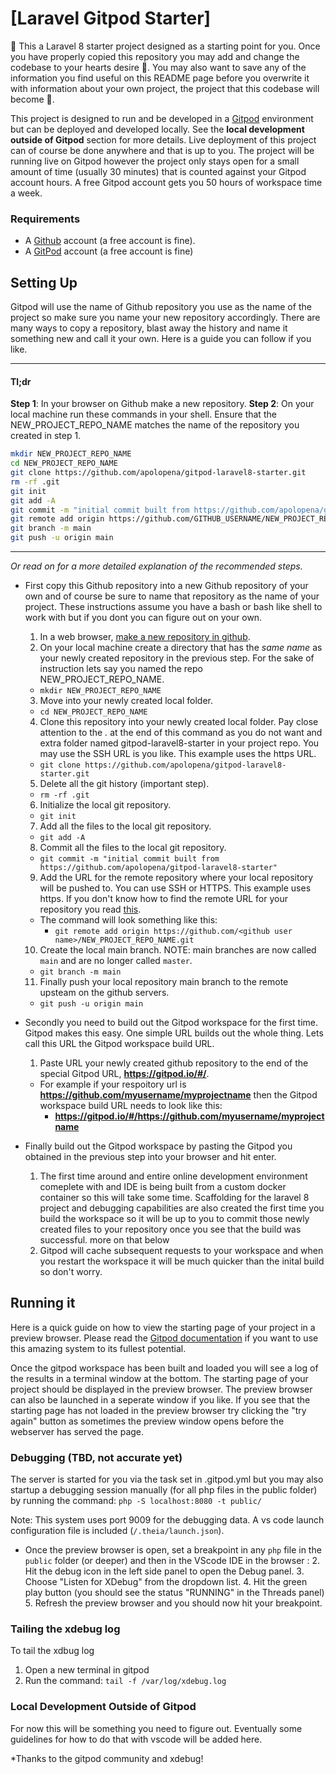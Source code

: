 # [Laravel Gitpod Starter] 
🚀
This a Laravel 8 starter project designed as a starting point for you. Once you have properly copied this repository you may add and change the codebase to your hearts desire 💞. You may also want to save any of the information you find useful on this README page before you overwrite it with information about your own project, the project that this codebase will become 🤩.

This project is designed to run and be developed in a [Gitpod](https://gitpod.io/) environment but can be deployed and developed locally. See the **local development outside of Gitpod** section for more details. Live deployment of this project can of course be done anywhere and that is up to you. The project will be running live on Gitpod however the project only stays open for a small amount of time (usually 30 minutes) that is counted against your Gitpod account hours. A free Gitpod account gets you 50 hours of workspace time a week.

### Requirements ###
- A [Github](https://github.com/) account (a free account is fine).
- A [GitPod](https://www.gitpod.io/) account (a free account is fine)

## Setting Up ##
Gitpod will use the name of Github repository you use as the name of the project so make sure you name your new repository accordingly. There are many ways to copy a repository, blast away the history and name it something new and call it your own. Here is a guide you can follow if you like.

---
#### Tl;dr ####
**Step 1**: In your browser on Github make a new repository.
**Step 2**: On your local machine run these commands in your shell. Ensure that the NEW_PROJECT_REPO_NAME matches the name of the repository you created in step 1.
```bash
mkdir NEW_PROJECT_REPO_NAME
cd NEW_PROJECT_REPO_NAME
git clone https://github.com/apolopena/gitpod-laravel8-starter.git
rm -rf .git
git init
git add -A
git commit -m "initial commit built from https://github.com/apolopena/gitpod-laravel8-starter"
git remote add origin https://github.com/GITHUB_USERNAME/NEW_PROJECT_REPO_NAME.git
git branch -m main
git push -u origin main
```
---

*Or read on for a more detailed explanation of the recommended steps.*
- First copy this Github repository into a new Github repository of your own and of course be sure to name that repository as the name of your project. These instructions assume you have a bash or bash like shell to work with but if you dont you can figure out on your own.
  1. In a web browser, [make a new repository in github](https://docs.github.com/en/github/getting-started-with-github/create-a-repo).
  2. On your local machine create a directory that has the *same name* as your newly created repository in the previous step. For the sake of instruction lets say you named the repo NEW_PROJECT_REPO_NAME.
    - `mkdir NEW_PROJECT_REPO_NAME`
  3. Move into your newly created local folder.
    - `cd NEW_PROJECT_REPO_NAME`
  4. Clone this repository into your newly created local folder. Pay close attention to the *.* at the end of this command as you do not want and extra folder named gitpod-laravel8-starter in your project repo. You may use the SSH URL is you like. This example uses the https URL.
    - `git clone https://github.com/apolopena/gitpod-laravel8-starter.git`
  5. Delete all the git history (important step).
    - `rm -rf .git`
  6. Initialize the local git repository.
    - `git init`
  7. Add all the files to the local git repository.
    - `git add -A`
  8. Commit all the files to the local git repository.
    - `git commit -m "initial commit built from https://github.com/apolopena/gitpod-laravel8-starter"`
  9. Add the URL for the remote repository where your local repository will be pushed to. You can use SSH or HTTPS. This example uses https. If you don't know how to find the remote URL for your repository you read [this](https://checkmarx.atlassian.net/wiki/spaces/KC/pages/131432811/GitHub+-+Tips+on+Finding+Git+GitHub+Repository+URLs#:~:text=Tip%20to%20find%20the%20Github,link%20as%20a%20regular%20URL.).
    - The command will look something like this:
      - `git remote add origin https://github.com/<github user name>/NEW_PROJECT_REPO_NAME.git`
  10. Create the local main branch. NOTE: main branches are now called `main` and are no longer called `master`.
    - `git branch -m main`
  11. Finally push your local repository main branch to the remote upsteam on the github servers.
    - `git push -u origin main`


- Secondly you need to build out the Gitpod workspace for the first time. Gitpod makes this easy. One simple URL builds out the whole thing. Lets call this URL the Gitpod workspace build URL.
  1. Paste URL your newly created github repository to the end of the special Gitpod URL, **https://gitpod.io/#/**.
    - For example if your respoitory url is **https://github.com/myusername/myprojectname** then the Gitpod workspace build URL needs to look like this: 
      - **https://gitpod.io/#/https://github.com/myusername/myprojectname**
- Finally build out the Gitpod workspace by pasting the Gitpod you obtained in the previous step into your browser and hit enter.
  1. The first time around and entire online development environment comeplete with and IDE is being built from a custom docker container so this will take some time. Scaffolding for the laravel 8 project and debugging capabilities are also created the first time you build the workspace so it will be up to you to commit those newly created files to your repository once you see that the build was successful. more on that below
  2. Gitpod will cache subsequent requests to your workspace and when you restart the workspace it will be much quicker than the inital build so don't worry.

## Running it ##
Here is a quick guide on how to view the starting page of your project in a preview browser. Please read the [Gitpod documentation](https://www.gitpod.io/docs/) if you want to use this amazing system to its fullest potential.


Once the gitpod workspace has been built and loaded you will see a log of the results in a terminal window at the bottom. The starting page of your project should be displayed in the preview browser. The preview browser can also be launched in a seperate window if you like. If you see that the starting page has not loaded in the preview browser try clicking the "try again" button as sometimes the preview window opens before the webserver has served the page.


### Debugging (TBD, not accurate yet)

 The server is started for you via the task set in .gitpod.yml but you may also startup a debugging session manually (for all php files in the public folder) by running the command: `php -S localhost:8080 -t public/`

 Note: This system uses port 9009 for the debugging data. A vs code launch configuration file is included (`/.theia/launch.json`).

- Once the preview browser is open, set a breakpoint in any `php` file in the `public` folder (or deeper) and then in the VScode IDE in the browser :
  2. Hit the debug icon in the left side panel to open the Debug panel.
  3. Choose "Listen for XDebug" from the dropdown list.
  4. Hit the green play button (you should see the status "RUNNING" in the Threads panel)
  5. Refresh the preview browser and you should now hit your breakpoint.

### Tailing the xdebug log
To tail the xdbug log
  1. Open a new terminal in gitpod
  2. Run the command: `tail -f /var/log/xdebug.log`

### Local Development Outside of Gitpod ###
For now this will be something you need to figure out. Eventually some guidelines for how to do that with vscode will be added here.

*Thanks to the gitpod community and xdebug!
